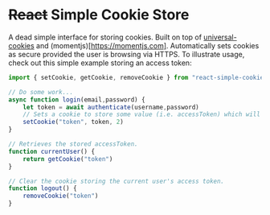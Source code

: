 ~~React~~ Simple Cookie Store
=========================

A dead simple interface for storing cookies. Built on top of [universal-cookies](https://github.com/reactivestack/cookies/tree/master/packages/universal-cookie) and (momentjs)[https://momentjs.com]. Automatically sets cookies as secure provided the user is browsing via HTTPS. To illustrate usage, check out this simple example storing an access token:

```js
import { setCookie, getCookie, removeCookie } from "react-simple-cookie-store"

// Do some work...
async function login(email,password) {
    let token = await authenticate(username,password)
    // Sets a cookie to store some value (i.e. accessToken) which will be valid for 2 days.
    setCookie("token", token, 2)
}

// Retrieves the stored accessToken.
function currentUser() {
    return getCookie("token")
}

// Clear the cookie storing the current user's access token.
function logout() {
    removeCookie("token")
}
```
